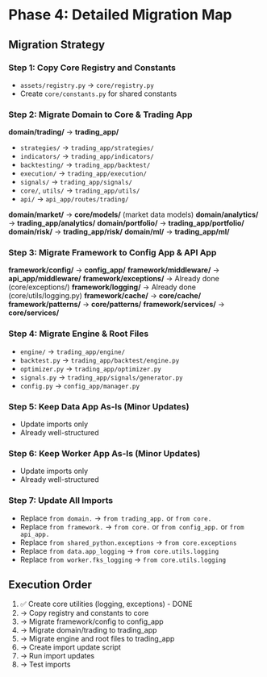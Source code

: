# Phase 4: Detailed Migration Map

## Migration Strategy

### Step 1: Copy Core Registry and Constants
- `assets/registry.py` → `core/registry.py`
- Create `core/constants.py` for shared constants

### Step 2: Migrate Domain to Core & Trading App
**domain/trading/** → **trading_app/**
- `strategies/` → `trading_app/strategies/`
- `indicators/` → `trading_app/indicators/`
- `backtesting/` → `trading_app/backtest/`
- `execution/` → `trading_app/execution/`
- `signals/` → `trading_app/signals/`
- `core/`, `utils/` → `trading_app/utils/`
- `api/` → `api_app/routes/trading/`

**domain/market/** → **core/models/** (market data models)
**domain/analytics/** → **trading_app/analytics/**
**domain/portfolio/** → **trading_app/portfolio/**
**domain/risk/** → **trading_app/risk/**
**domain/ml/** → **trading_app/ml/**

### Step 3: Migrate Framework to Config App & API App
**framework/config/** → **config_app/**
**framework/middleware/** → **api_app/middleware/**
**framework/exceptions/** → Already done (core/exceptions/)
**framework/logging/** → Already done (core/utils/logging.py)
**framework/cache/** → **core/cache/**
**framework/patterns/** → **core/patterns/**
**framework/services/** → **core/services/**

### Step 4: Migrate Engine & Root Files
- `engine/` → `trading_app/engine/`
- `backtest.py` → `trading_app/backtest/engine.py`
- `optimizer.py` → `trading_app/optimizer.py`
- `signals.py` → `trading_app/signals/generator.py`
- `config.py` → `config_app/manager.py`

### Step 5: Keep Data App As-Is (Minor Updates)
- Update imports only
- Already well-structured

### Step 6: Keep Worker App As-Is (Minor Updates)
- Update imports only
- Already well-structured

### Step 7: Update All Imports
- Replace `from domain.` → `from trading_app.` or `from core.`
- Replace `from framework.` → `from core.` or `from config_app.` or `from api_app.`
- Replace `from shared_python.exceptions` → `from core.exceptions`
- Replace `from data.app_logging` → `from core.utils.logging`
- Replace `from worker.fks_logging` → `from core.utils.logging`

## Execution Order

1. ✅ Create core utilities (logging, exceptions) - DONE
2. → Copy registry and constants to core
3. → Migrate framework/config to config_app
4. → Migrate domain/trading to trading_app
5. → Migrate engine and root files to trading_app
6. → Create import update script
7. → Run import updates
8. → Test imports
